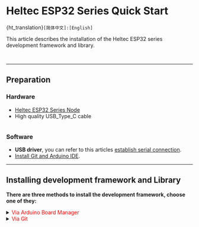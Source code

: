 # Heltec ESP32 Series Quick Start
{ht_translation}`[简体中文]:[English]`

This article describes the installation of the Heltec ESP32 series development framework and library.

``` {tip} LoRaWAN related code has been stripped since version 3.0.0. Heltec ESP32 framework only contains the basic code now, For the special ESP32 codes, For example, LoRa/LoRaWAN related, display function related, factory test code, etc. please install [Heltec ESP32 Series Library](https://github.com/HelTecAutomation/Heltec_ESP32), In this topic, we'll also explain how to install the library.
```

``` {warning} Framework v3.0.0 and Library v2.0.0 are updated together, Older frameworks and libraries are no longer applicable to the new ones.
```

------

## Preparation
### Hardware
- [Heltec ESP32 Series Node](https://heltec.org/product-category/lora/lrnode/esp32-lora/)
- High quality USB_Type_C cable

``` {tip} Some cables only charge and do not transfer data, so you need to avoid this when uploading code.
```

### Software
- **USB driver**, you can refer to this articles [establish serial connection](https://docs.heltec.org/general/establish_serial_connection.html).
- [Install Git and Arduino IDE](https://docs.heltec.org/general/how_to_install_git_and_arduino.html).

------

## Installing development framework and Library
**There are three methods to install the development framework, choose one of they:**

<details>
  <summary><span style='color:red'>Via Arduino Board Manager</span></summary>

  ### Via Arduino IDE
  #### Install Framework
  1. Open Arduino IDE, and click `File`->`Peferences`.

  ![](img/quick_start/01.png)

  ![](img/quick_start/02.png)

  2. **Input the last ESP32 package URL:** [https://resource.heltec.cn/download/package_heltec_esp32_index.json](https://resource.heltec.cn/download/package_heltec_esp32_index.json)

  ![](img/quick_start/03.png)

  3. Click on the `Boards Manager` icon on the left side, and enter "**heltec esp32**" in the search box that pops up, then select the latest version and click `INSTALL`	.

  ![](img/quick_start/05.png)

 #### Install Heltec Esp32 Library

  Click on the `Library Manager` icon on the left side, search for "HELTEC ESP32", select the latest version and install

  ![](img/quick_start/lib.png)
</details>


<details>
  <summary><span style='color:red'>Via Git</span></summary>

  ### Via Git

  ``` {note} It is recommended to follow the path and file name as described below as much as possible to avoid unnecessary trouble.
  ```

  1. Installing Git.

  2. Check the following links for your operating system, the specific operation steps are detailed in the link:
  - [For Windows](https://github.com/Heltec-Aaron-Lee/WiFi_Kit_series/blob/master/InstallGuide/windows.md)
  - [For MacOS](https://github.com/Heltec-Aaron-Lee/WiFi_Kit_series/blob/master/InstallGuide/mac.md)
  - For Linux
    - [Debian/Ubuntu](https://github.com/Heltec-Aaron-Lee/WiFi_Kit_series/blob/master/InstallGuide/debian_ubuntu.md)
    - [Fedora](https://github.com/Heltec-Aaron-Lee/WiFi_Kit_series/blob/master/InstallGuide/fedora.md)
    - [OpenSUSE](https://github.com/Heltec-Aaron-Lee/WiFi_Kit_series/blob/master/InstallGuide/opensuse.md)

  ``` {TIP} After obtaining updates through "git pull", please execute "get. exe" under the path of "Arduino\hardware\heltec\esp32\tools" to obtain the latest compilation tool.
  ```

  3. The above is the framework installation. If you need to install the Heltec ESP32 extension library, you can refer to this link:
      - [Heltec ESP32 Series Library](https://github.com/HelTecAutomation/Heltec_ESP32)

  Follow the instructions in the `Readme.MD` to install.
<details>

<details>
  <summary><span style='color:red'>Via Local File</span></summary>

  ### Via Local File

  ``` {note} It is recommended to follow the path and file name as described below as much as possible to avoid unnecessary trouble.
  ```

  1. Download the development environment. [https://resource.heltec.cn/download/tools/framework](https://resource.heltec.cn/download/tools/framework)

  2. Open Arduino IDE, and click `File`->`Peferences`.

  ![](img/quick_start/01.png)

  3. Go to the folder in the red box.

  ![](img/quick_start/16.png)

  4. Create a new "hardware" folder in the Arduino folder. If there is already a "hardware" folder, you don't need to create a new one.

  ![](img/quick_start/17.png)

  5. Creat a new "heltec" folder in "hardware" folder.

  ![](img/quick_start/heltecfolder.png)

  6. Go to the "heltec" folder and extract "esp32" into this folder.

  ![](img/quick_start/18.png)

  7. Go to the "heltec" folder, refer to the figure below to confirm whether the path in the red box is correct.

  ![](img/quick_start/19.png)

  8. Restart the Arduino IDE to confirm whether the development environment is installed successfully.

  ![](img/quick_start/20.png)

  9. For special code library, search for "HELTEC ESP32" in `Library Manager`, select the latest version and install:[ESP32 Series Library](https://github.com/HelTecAutomation/Heltec_ESP32). 

  ![](img/quick_start/lib.png)
<details>

------------

## Programming
Once you have the framework and libraries installed, connect your computer to the board and start programming nodes.

### Example
1. Connect your node to the computer with a USB cable.

2. Open Arduino IDE, Correctly select a board and relevant options in the `Tools` menu:

![](img/quick_start/08.png)

3. Then select an example.

![](img/quick_start/09.jpg)

``` {Tip} To execute the code in a library, you need to mouse over, scroll down, find the library, and find the code in it.
```

4. Compile & Upload

![](img/quick_start/10.png)

-----------

### New program
Open Arduino IDE, create a new  `.ino` file, then copy the below code.

```arduino
#include <heltec.h>

// the setup routine runs once when starts up
void setup(){

  // Initialize the Heltec ESP32 object
  Heltec.begin(true /*DisplayEnable Enable*/, true /*LoRa Disable*/, true /*Serial Enable*/, true /*PABOOST Enable*/, 470E6 /**/);
}

// the loop routine runs over and over again forever
void loop() {

}
```

compile it and upload, the  screen (if this board has a screen) will show and Arduino's serial monitor will print something, it means Heltec ESP32 board is running successfully!

